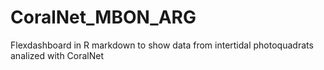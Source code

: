 # CoralNet_MBON_ARG
Flexdashboard in R markdown to show data from intertidal photoquadrats analized with CoralNet
